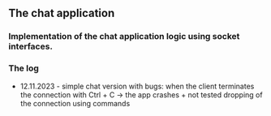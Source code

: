 ## The chat application

### Implementation of the chat application logic using socket interfaces. 

### The log

- 12.11.2023 - simple chat version with bugs: when the client terminates the connection with Ctrl + C -> the app crashes + not tested dropping of the connection using commands